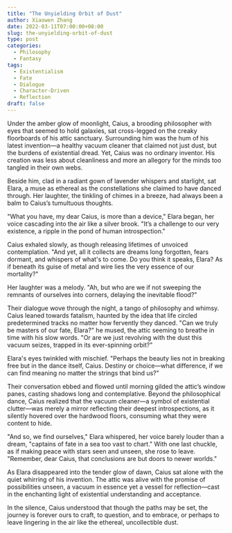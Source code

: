 ```yaml
---
title: "The Unyielding Orbit of Dust"
author: Xiaowen Zhang
date: 2022-03-11T07:00:00+08:00
slug: the-unyielding-orbit-of-dust
type: post
categories:
  - Philosophy
  - Fantasy
tags:
  - Existentialism
  - Fate
  - Dialogue
  - Character-Driven
  - Reflection
draft: false
---
```


Under the amber glow of moonlight, Caius, a brooding philosopher with eyes that seemed to hold galaxies, sat cross-legged on the creaky floorboards of his attic sanctuary. Surrounding him was the hum of his latest invention—a healthy vacuum cleaner that claimed not just dust, but the burdens of existential dread. Yet, Caius was no ordinary inventor. His creation was less about cleanliness and more an allegory for the minds too tangled in their own webs.

Beside him, clad in a radiant gown of lavender whispers and starlight, sat Elara, a muse as ethereal as the constellations she claimed to have danced through. Her laughter, the tinkling of chimes in a breeze, had always been a balm to Caius’s tumultuous thoughts.

"What you have, my dear Caius, is more than a device," Elara began, her voice cascading into the air like a silver brook. "It’s a challenge to our very existence, a ripple in the pond of human introspection."

Caius exhaled slowly, as though releasing lifetimes of unvoiced contemplation. "And yet, all it collects are dreams long forgotten, fears dormant, and whispers of what's to come. Do you think it speaks, Elara? As if beneath its guise of metal and wire lies the very essence of our mortality?"

Her laughter was a melody. "Ah, but who are we if not sweeping the remnants of ourselves into corners, delaying the inevitable flood?"

Their dialogue wove through the night, a tango of philosophy and whimsy. Caius leaned towards fatalism, haunted by the idea that life circled predetermined tracks no matter how fervently they danced. "Can we truly be masters of our fate, Elara?" he mused, the attic seeming to breathe in time with his slow words. "Or are we just revolving with the dust this vacuum seizes, trapped in its ever-spinning orbit?"

Elara's eyes twinkled with mischief. "Perhaps the beauty lies not in breaking free but in the dance itself, Caius. Destiny or choice—what difference, if we can find meaning no matter the strings that bind us?"

Their conversation ebbed and flowed until morning gilded the attic’s window panes, casting shadows long and contemplative. Beyond the philosophical dance, Caius realized that the vacuum cleaner—a symbol of existential clutter—was merely a mirror reflecting their deepest introspections, as it silently hovered over the hardwood floors, consuming what they were content to hide.

"And so, we find ourselves," Elara whispered, her voice barely louder than a dream, "captains of fate in a sea too vast to chart." With one last chuckle, as if making peace with stars seen and unseen, she rose to leave. "Remember, dear Caius, that conclusions are but doors to newer worlds."

As Elara disappeared into the tender glow of dawn, Caius sat alone with the quiet whirring of his invention. The attic was alive with the promise of possibilities unseen, a vacuum in essence yet a vessel for reflection—cast in the enchanting light of existential understanding and acceptance.

In the silence, Caius understood that though the paths may be set, the journey is forever ours to craft, to question, and to embrace, or perhaps to leave lingering in the air like the ethereal, uncollectible dust.